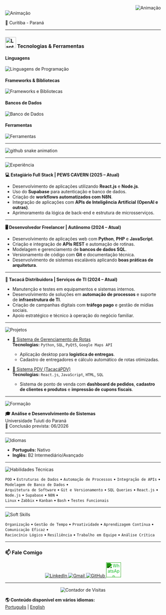 <div align="right">
  <img src="https://readme-typing-svg.herokuapp.com?font=Consolas&size=20&pause=1000&color=00FFB2&width=650&lines=C:%5CUsers%5CMárcio>Olá!+Eu+sou+o+Márcio+Antônio;" alt="Animação" />
</div>

<div align="left">
  <img src="https://readme-typing-svg.herokuapp.com?font=Consolas&size=16&pause=1000&color=00BFFF&width=1000&lines=Programador+Full-stack+|+TI;" alt="Animação" />
</div>

📍 Curitiba - Paraná  

---

<h3><img src="https://raw.githubusercontent.com/Tarikul-Islam-Anik/Animated-Fluent-Emojis/master/Emojis/Objects/Laptop.png" alt="Laptop" width="35" height="35" /> Tecnologias & Ferramentas</h3>

<h4>Linguagens</h4>
<div>
  <img src="https://skillicons.dev/icons?i=python,java,c,cpp,js,html,css" alt="Linguagens de Programação" />
</div>

<h4>Frameworks & Bibliotecas</h4>
<div>
  <img src="https://skillicons.dev/icons?i=react,nodejs,tailwind,vite,express" alt="Frameworks e Bibliotecas" />
</div>

<h4>Bancos de Dados</h4>
<div>
  <img src="https://skillicons.dev/icons?i=mysql,sqlite,postgresql,supabase" alt="Banco de Dados" />
</div>

<h4>Ferramentas</h4>
<div>
  <img src="https://skillicons.dev/icons?i=git,github,linux,windows,vscode,pycharm,bash" alt="Ferramentas" />
</div>

---

<picture>
  <source media="(prefers-color-scheme: dark)" srcset="https://raw.githubusercontent.com/devmarciojr/devmarciojr/output/github-contribution-grid-snake-dark.svg">
  <source media="(prefers-color-scheme: light)" srcset="https://raw.githubusercontent.com/devmarciojr/devmarciojr/output/github-contribution-grid-snake.svg">
  <img alt="github snake animation" src="https://raw.githubusercontent.com/devmarciojr/devmarciojr/output/github-contribution-grid-snake.svg">
</picture>

---

<img src="https://readme-typing-svg.herokuapp.com?font=Consolas&weight=700&size=26&pause=1000&color=00BFFF&width=450&lines=💼+Experiência" alt="Experiência" />

**💻 Estagiário Full Stack | PEWS CAVERN (2025 – Atual)**  
- Desenvolvimento de aplicações utilizando **React.js** e **Node.js**.  
- Uso do **Supabase** para autenticação e banco de dados.  
- Criação de **workflows automatizados com N8N**.  
- Integração de aplicações com **APIs de Inteligência Artificial (OpenAI e outras)**.  
- Aprimoramento da lógica de back-end e estrutura de microsserviços.  

---

**🖥️ Desenvolvedor Freelancer | Autônomo (2024 – Atual)**  
- Desenvolvimento de aplicações web com **Python**, **PHP** e **JavaScript**.  
- Criação e integração de **APIs REST** e automação de rotinas.  
- Modelagem e gerenciamento de **bancos de dados SQL**.  
- Versionamento de código com **Git** e documentação técnica.  
- Desenvolvimento de sistemas escaláveis aplicando **boas práticas de arquitetura**.

---

**🍤 Tacacá Distribuidora | Serviços de TI (2024 – Atual)**  
- Manutenção e testes em equipamentos e sistemas internos.  
- Desenvolvimento de soluções em **automação de processos** e suporte de **infraestrutura de TI**.  
- Criação de campanhas digitais com **tráfego pago** e gestão de mídias sociais.  
- Apoio estratégico e técnico à operação do negócio familiar.  

---

<img src="https://readme-typing-svg.herokuapp.com?font=Consolas&weight=700&size=26&pause=1000&color=00FFB2&width=450&lines=💻+Projetos+em+Destaque" alt="Projetos" />

- [🔗 Sistema de Gerenciamento de Rotas](https://github.com/eliphaslevii/TrabalhoPI)  
  **Tecnologias:** `Python`, `SQL`, `PyQt5`, `Google Maps API`  
  - Aplicação desktop para **logística de entregas**.  
  - Cadastro de entregadores e cálculo automático de rotas otimizadas.

- [💾 Sistema PDV (TacacáPDV)](https://github.com/devmarciojr/tacaca-pdv)  
  **Tecnologias:** `React.js`, `JavaScript`, `HTML`, `SQL`  
  - Sistema de ponto de venda com **dashboard de pedidos**, **cadastro de clientes e produtos** e **impressão de cupons fiscais**.

---

<img src="https://readme-typing-svg.herokuapp.com?font=Consolas&weight=700&size=26&pause=1000&color=00BFFF&width=450&lines=📚+Formação" alt="Formação" />

**🎓 Análise e Desenvolvimento de Sistemas**  
Universidade Tuiuti do Paraná  
📅 Conclusão prevista: 06/2026  

---

<img src="https://readme-typing-svg.herokuapp.com?font=Consolas&weight=700&size=26&pause=1000&color=00FFB2&width=450&lines=🌐+Idiomas" alt="Idiomas" />

- **Português:** Nativo  
- **Inglês:** B2 Intermediário/Avançado


---

<img src="https://readme-typing-svg.herokuapp.com?font=Consolas&weight=700&size=26&pause=1000&color=00BFFF&width=450&lines=🧠+Habilidades+Técnicas" alt="Habilidades Técnicas" />

`POO` • `Estruturas de Dados` • `Automação de Processos` • `Integração de APIs` • `Modelagem de Banco de Dados` •  
`Arquitetura de Software` • `Git e Versionamento` • `SQL Queries` • `React.js` • `Node.js` • `Supabase` • `N8N` •  
`Linux` • `Zabbix` • `Kanban` • `Bash` • `Testes Funcionais`

---

<img src="https://readme-typing-svg.herokuapp.com?font=Consolas&weight=700&size=26&pause=1000&color=00FFB2&width=450&lines=💬+Soft+Skills" alt="Soft Skills" />

`Organização` • `Gestão de Tempo` • `Proatividade` • `Aprendizagem Contínua` • `Comunicação Eficaz` •  
`Raciocínio Lógico` • `Resiliência` • `Trabalho em Equipe` • `Análise Crítica`

---

### 📫 Fale Comigo

<div align="center">
  <a href="https://www.linkedin.com/in/marcioalmeidadev/" target="_blank">
    <img src="https://skillicons.dev/icons?i=linkedin" alt="LinkedIn"/>
  </a>
  <a href="mailto:devmarciojr@gmail.com" target="_blank">
    <img src="https://skillicons.dev/icons?i=gmail" alt="Gmail"/>
  </a>
  <a href="https://github.com/devmarciojr" target="_blank">
    <img src="https://skillicons.dev/icons?i=github" alt="GitHub"/>
  </a>
  <a href="https://wa.me/5591980884302" target="_blank">
    <img src="https://cdn.jsdelivr.net/npm/simple-icons@v9/icons/whatsapp.svg" width="48" height="48" alt="WhatsApp" style="filter: invert(63%) sepia(52%) saturate(3236%) hue-rotate(83deg) brightness(94%) contrast(90%);" />

  </a>
</div>

---

<div align="center">
  <img src="https://komarev.com/ghpvc/?username=devmarciojr&style=for-the-badge&color=00FFB2" alt="Contador de Visitas"/>
</div>

**🌎 Conteúdo disponível em vários idiomas:**  
[Português](https://github.com/devmarciojr/devmarciojr/blob/main/README.md) | 
[English](https://github.com/devmarciojr/devmarciojr/blob/main/README_EN.md)
